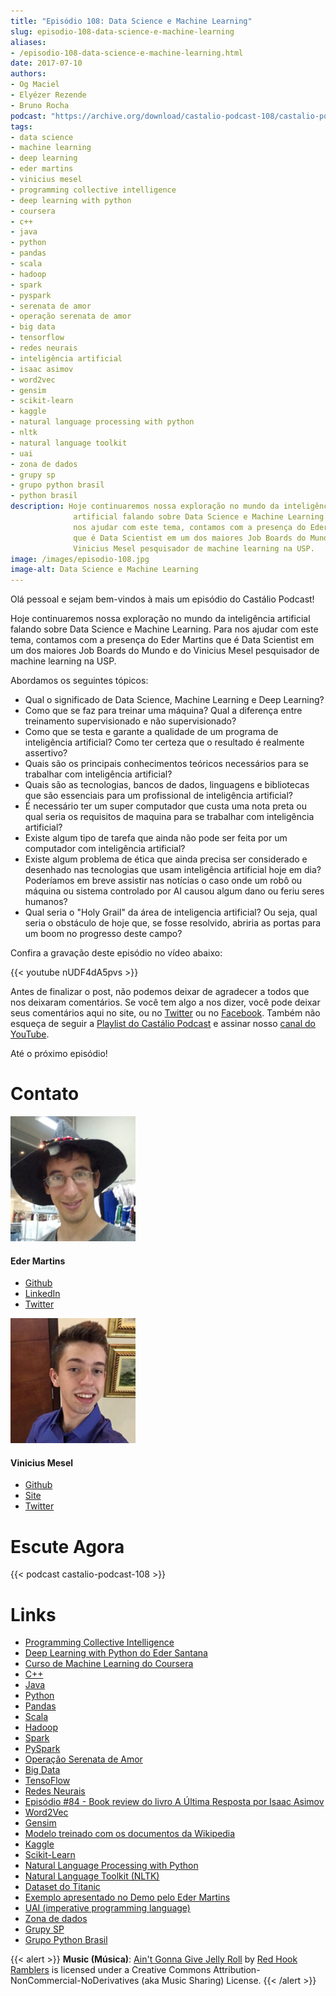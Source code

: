 ```yaml
---
title: "Episódio 108: Data Science e Machine Learning"
slug: episodio-108-data-science-e-machine-learning
aliases:
- /episodio-108-data-science-e-machine-learning.html
date: 2017-07-10
authors:
- Og Maciel
- Elyézer Rezende
- Bruno Rocha
podcast: "https://archive.org/download/castalio-podcast-108/castalio-podcast-108.mp3"
tags:
- data science
- machine learning
- deep learning
- eder martins
- vinicius mesel
- programming collective intelligence
- deep learning with python
- coursera
- c++
- java
- python
- pandas
- scala
- hadoop
- spark
- pyspark
- serenata de amor
- operação serenata de amor
- big data
- tensorflow
- redes neurais
- inteligência artificial
- isaac asimov
- word2vec
- gensim
- scikit-learn
- kaggle
- natural language processing with python
- nltk
- natural language toolkit
- uai
- zona de dados
- grupy sp
- grupo python brasil
- python brasil
description: Hoje continuaremos nossa exploração no mundo da inteligência
              artificial falando sobre Data Science e Machine Learning. Para
              nos ajudar com este tema, contamos com a presença do Eder Martins
              que é Data Scientist em um dos maiores Job Boards do Mundo e do
              Vinicius Mesel pesquisador de machine learning na USP.
image: /images/episodio-108.jpg
image-alt: Data Science e Machine Learning
---
```


Olá pessoal e sejam bem-vindos à mais um episódio do Castálio Podcast!

Hoje continuaremos nossa exploração no mundo da inteligência artificial falando
sobre Data Science e Machine Learning. Para nos ajudar com este tema, contamos
com a presença do Eder Martins que é Data Scientist em um dos maiores Job
Boards do Mundo e do Vinicius Mesel pesquisador de machine learning na USP.

<div class="clearfix"></div>

Abordamos os seguintes tópicos:

- Qual o significado de Data Science, Machine Learning e Deep
    Learning?
- Como que se faz para treinar uma máquina? Qual a diferença entre
    treinamento supervisionado e não supervisionado?
- Como que se testa e garante a qualidade de um programa de
    inteligência artificial? Como ter certeza que o resultado é
    realmente assertivo?
- Quais são os principais conhecimentos teóricos necessários para se
    trabalhar com inteligência artificial?
- Quais são as tecnologias, bancos de dados, linguagens e bibliotecas
    que são essenciais para um profissional de inteligência artificial?
- É necessário ter um super computador que custa uma nota preta ou
    qual seria os requisitos de maquina para se trabalhar com inteligência
    artificial?
- Existe algum tipo de tarefa que ainda não pode ser feita por um
    computador com inteligência artificial?
- Existe algum problema de ética que ainda precisa ser considerado e
    desenhado nas tecnologias que usam inteligência artificial hoje em
    dia? Poderíamos em breve assistir nas notícias o caso onde um robô
    ou máquina ou sistema controlado por AI causou algum dano ou feriu
    seres humanos?
- Qual seria o \"Holy Grail\" da área de inteligencia artificial? Ou
    seja, qual seria o obstáculo de hoje que, se fosse resolvido,
    abriria as portas para um boom no progresso deste campo?

Confira a gravação deste episódio no vídeo abaixo:

{{< youtube nUDF4dA5pvs >}}

Antes de finalizar o post, não podemos deixar de agradecer a todos que nos
deixaram comentários. Se você tem algo a nos dizer, você pode deixar seus
comentários aqui no site, ou no [Twitter](https://twitter.com/castaliopod) ou
no [Facebook](https://www.facebook.com/castaliopod). Também não esqueça de
seguir a [Playlist do Castálio
Podcast](https://open.spotify.com/user/elyezermr/playlist/0PDXXZRXbJNTPVSnopiMXg)
e assinar nosso [canal do YouTube](http://www.youtube.com/c/CastalioPodcast).

Até o próximo episódio!

# Contato

<div class="row">
    <div class="col-md-6">
        <p>
        <div class="media">
        <div class="media-left">
            <img class="media-object rounded-circle img-thumbnail" src="/images/eder-martins.jpg" alt="Eder Martings" width="200px">
        </div>
        <div class="media-body">
            <h4 class="media-heading">Eder Martins</h4>
            <ul class="list-unstyled">
                <li><i class="bi bi-github"></i> <a href="https://github.com/ederfmartins">Github</a></li>
                <li><i class="bi bi-linkedin"></i> <a href="https://www.linkedin.com/in/ederfmartins/">LinkedIn</a></li>
                <li><i class="bi bi-twitter"></i> <a href="https://twitter.com/ederfmartins">Twitter</a></li>
            </ul>
        </div>
        </div>
        </p>
    </div>
    <div class="col-md-6">
        <p>
        <div class="media">
        <div class="media-left">
            <img class="media-object rounded-circle img-thumbnail" src="/images/vinicius-mesel.jpg" alt="Vinicius Mesel" width="200px">
        </div>
        <div class="media-body">
            <h4 class="media-heading">Vinicius Mesel</h4>
            <ul class="list-unstyled">
                <li><i class="bi bi-github"></i> <a href="https://github.com/vmesel">Github</a></li>
                <li><i class="bi bi-link"></i> <a href="http://vmesel.com/">Site</a></li>
                <li><i class="bi bi-twitter"></i> <a href="https://twitter.com/vmesel">Twitter</a></li>
            </ul>
        </div>
        </div>
        </p>
    </div>
</div>

# Escute Agora

{{< podcast castalio-podcast-108 >}}

# Links

- [Programming Collective Intelligence](https://www.goodreads.com/book/show/1741472.Programming_Collective_Intelligence)
- [Deep Learning with Python do Eder Santana](https://www.packtpub.com/application-development/eder-santanas-deep-learning-python)
- [Curso de Machine Learning do Coursera](https://www.coursera.org/learn/machine-learning)
- [C++](https://pt.wikipedia.org/wiki/C%2B%2B)
- [Java](https://pt.wikipedia.org/wiki/Java_(linguagem_de_programa%C3%A7%C3%A3o))
- [Python](https://www.python.org/)
- [Pandas](http://pandas.pydata.org/)
- [Scala](http://www.scala-lang.org/)
- [Hadoop](https://hadoop.apache.org/)
- [Spark](https://spark.apache.org/)
- [PySpark](https://spark.apache.org/docs/0.9.0/python-programming-guide.html)
- [Operação Serenata de Amor](https://serenatadeamor.org/)
- [Big Data](https://pt.wikipedia.org/wiki/Big_data)
- [TensoFlow](https://www.tensorflow.org/)
- [Redes Neurais](https://pt.wikipedia.org/wiki/Rede_neural_artificial)
- [Episódio #84 - Book review do livro A Última Resposta por Isaac Asimov](http://castalio.info/episodio-84-tech-news-e-book-reviews-por-hack-and-cast.html)
- [Word2Vec](https://en.wikipedia.org/wiki/Word2vec)
- [Gensim](http://radimrehurek.com/gensim/)
- [Modelo treinado com os documentos da Wikipedia](https://github.com/idio/wiki2vec/)
- [Kaggle](https://www.kaggle.com/)
- [Scikit-Learn](http://scikit-learn.org/)
- [Natural Language Processing with Python](https://www.goodreads.com/book/show/6392569-natural-language-processing-with-python)
- [Natural Language Toolkit (NLTK)](http://www.nltk.org/)
- [Dataset do Titanic](https://www.kaggle.com/c/titanic)
- [Exemplo apresentado no Demo pelo Eder Martins](https://github.com/ederfmartins/castalio108_example/tree/master)
- [UAI (imperative programming language)](https://github.com/ederfmartins/uai)
- [Zona de dados](http://zonadedados.com/)
- [Grupy SP](http://grupy-sp.github.io/)
- [Grupo Python Brasil](https://groups.google.com/forum/#!forum/python-brasil)

{{< alert >}}
**Music (Música)**: [Ain\'t Gonna Give Jelly
Roll](http://freemusicarchive.org/music/Red_Hook_Ramblers/Live__WFMU_on_Antique_Phonograph_Music_Program_with_MAC_Feb_8_2011/Red_Hook_Ramblers_-_12_-_Aint_Gonna_Give_Jelly_Roll)
by [Red Hook Ramblers](http://www.redhookramblers.com/) is licensed under a
Creative Commons Attribution-NonCommercial-NoDerivatives (aka Music Sharing)
License.
{{< /alert >}}
